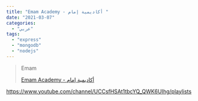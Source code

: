 ```yaml
---
title: "Emam Academy - أكاديمية إمام "
date: "2021-03-07"
categories:
  - "عربي"
tags:
  - "express"
  - "mongodb"
  - "nodejs"
---
```


> Emam
>
> [ Emam Academy - أكاديمية إمام ](https://www.youtube.com/channel/UCCsfHSAt1tbcYQ_QWK6UIhg/playlists)

https://www.youtube.com/channel/UCCsfHSAt1tbcYQ_QWK6UIhg/playlists
